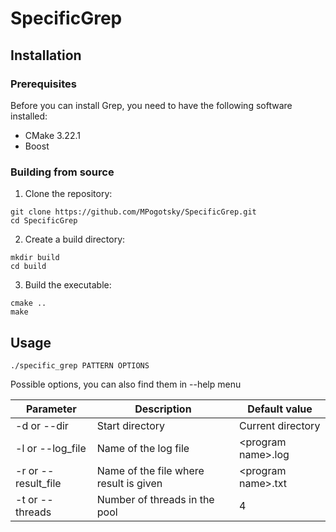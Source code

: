 # SpecificGrep

## Installation
### Prerequisites
Before you can install Grep, you need to have the following software installed:

- CMake 3.22.1
- Boost

### Building from source

1. Clone the repository:

```console
git clone https://github.com/MPogotsky/SpecificGrep.git
cd SpecificGrep
```

2. Create a build directory:

```console
mkdir build
cd build
```

3. Build the executable:

```console
cmake ..
make
```

## Usage

```console
./specific_grep PATTERN OPTIONS
```

Possible options, you can also find them in --help menu

| Parameter  | Description | Default value |
|------------|-------------|---------------|
| -d or --dir |	Start directory | Current directory |
|-l or --log_file| Name of the log file | \<program name\>.log |
|-r or --result_file| Name of the file where result is given| \<program name\>.txt |
|-t or --threads| Number of threads in the pool| 4 |
